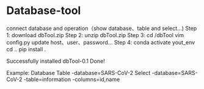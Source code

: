 # Database-tool
connect database and operation（show database、table and select...)
Step 1:
download dbTool.zip
Step 2:
unzip dbTool.zip
Step 3:
cd /dbTool
vim config.py
update host、user、password...
Step 4:
conda activate yout_env
cd ..
pip install .

Successfully installed dbTool-0.1
Done!

Example:
Database
Table -database=SARS-CoV-2
Select -database=SARS-CoV-2 -table=information -columns=id,name
